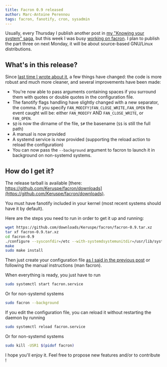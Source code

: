 ```yaml
---
title: Facron 0.9 released
author: Marc-Antoine Perennou
tags: facron, fanotify, cron, sysadmin
---
```


Usually, every Thursday I publish another post in [my "Knowing your system" saga](http://www.imagination-land.org/tags/knowingyoursystem.html),
but this week I was busy [working on facron](http://www.imagination-land.org/posts/2012-12-04-facron-fanotify-cron-system.html).
I plan to publish the part three on next Monday, it will be about source-based GNU/Linux distributions.

## What's in this release?

Since [last time I wrote about it](http://www.imagination-land.org/posts/2012-12-04-facron-fanotify-cron-system.html),
a few things have changed: the code is more robust and much more cleaner, and several improvements have been made:

* You're now able to pass arguments containing spaces if you surround them with quotes or double quotes in the configuration
file.
* The fanotify flags handling have slightly changed with a new separator, the comma. If you specify
`FAN_MODIFY|FAN_CLOSE_WRITE,FAN_OPEN` the event caught will be: either `FAN_MODIFY` AND `FAN_CLOSE_WRITE`, or `FAN_OPEN`.
* `$@` is now the dirname of the file, `$#` the basename (`$$` is still the full path)
* A manual is now provided
* A systemd service is now provided (supporting the reload action to reload the configuration)
* You can now pass the `--background` argument to facron to launch it in background on non-systemd systems.

## How do I get it?

The release tarball is available [there: https://github.com/Keruspe/facron/downloads](https://github.com/Keruspe/facron/downloads).

You must have fanotify included in your kernel (most recent systems should have it by default).

Here are the steps you need to run in order to get it up and running:

```bash
wget https://github.com/downloads/Keruspe/facron/facron-0.9.tar.xz
tar xf facron-0.9.tar.xz
cd facron-0.9
./configure --sysconfdir=/etc --with-systemdsystemunitdir=/usr/lib/systemd/system
make
sudo make install
```

Then just create your configuration file [as I said in the previous post](http://www.imagination-land.org/posts/2012-12-04-facron-fanotify-cron-system.html)
or following the manual instructions (man facron).

When everything is ready, you just have to run

```bash
sudo systemctl start facron.service
```

Or for non-systemd systems

```bash
sudo facron --background
```

If you edit the configuration file, you can reload it without restarting the daemon by running

```bash
sudo systemctl reload facron.service
```

Or for non-systemd systems

```bash
sudo kill -USR1 $(pidof facron)
```


I hope you'll enjoy it. Feel free to propose new features and/or to contribute !

